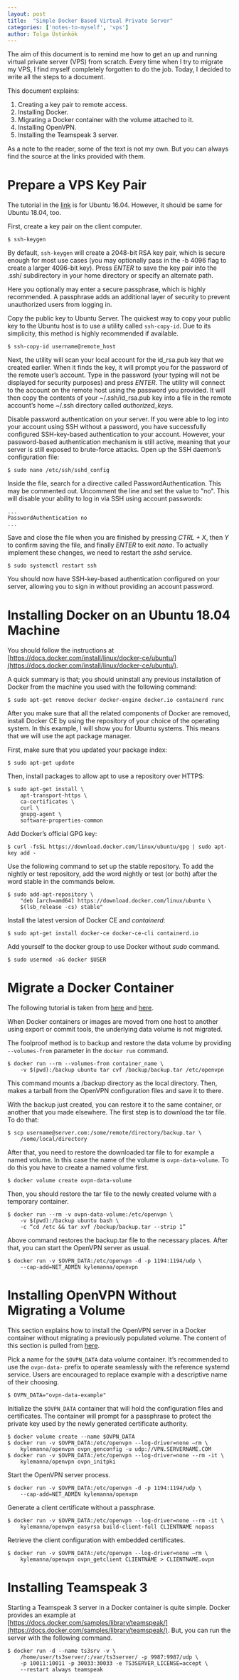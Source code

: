 ```yaml
---
layout: post
title:  "Simple Docker Based Virtual Private Server"
categories: ['notes-to-myself', 'vps']
author: Tolga Üstünkök
---
```


The aim of this document is to remind me how to get an up and running virtual private server (VPS) from scratch. Every time when I try to migrate my VPS, I find myself completely forgotten to do the job. Today, I decided to write all the steps to a document.

This document explains:

1. Creating a key pair to remote access.
2. Installing Docker.
3. Migrating a Docker container with the volume attached to it.
4. Installing OpenVPN.
5. Installing the Teamspeak 3 server.

As a note to the reader, some of the text is not my own. But you can always find the source at the links provided with them.

# Prepare a VPS Key Pair

The tutorial in the [link](https://www.digitalocean.com/community/tutorials/how-to-set-up-ssh-keys-on-ubuntu-1604) is for Ubuntu 16.04. However, it should be same for Ubuntu 18.04, too.

First, create a key pair on the client computer.

~~~
$ ssh-keygen
~~~

By default, `ssh-keygen` will create a 2048-bit RSA key pair, which is secure enough for most use cases (you may optionally pass in the -b 4096 flag to create a larger 4096-bit key). Press *ENTER* to save the key pair into the .ssh/ subdirectory in your home directory or specify an alternate path.

Here you optionally may enter a secure passphrase, which is highly recommended. A passphrase adds an additional layer of security to prevent unauthorized users from logging in.

Copy the public key to Ubuntu Server. The quickest way to copy your public key to the Ubuntu host is to use a utility called `ssh-copy-id`. Due to its simplicity, this method is highly recommended if available.

~~~
$ ssh-copy-id username@remote_host
~~~

Next, the utility will scan your local account for the id_rsa.pub key that we created earlier. When it finds the key, it will prompt you for the password of the remote user’s account. Type in the password (your typing will not be displayed for security purposes) and press *ENTER*. The utility will connect to the account on the remote host using the password you provided. It will then copy the contents of your ~/.ssh/id_rsa.pub key into a file in the remote account’s home ~/.ssh directory called *authorized_keys*.

Disable password authentication on your server. If you were able to log into your account using SSH without a password, you have successfully configured SSH-key-based authentication to your account. However, your password-based authentication mechanism is still active, meaning that your server is still exposed to brute-force attacks. Open up the SSH daemon’s configuration file:

~~~
$ sudo nano /etc/ssh/sshd_config
~~~

Inside the file, search for a directive called PasswordAuthentication. This may be commented out. Uncomment the line and set the value to "no". This will disable your ability to log in via SSH using account passwords:

~~~
...
PasswordAuthentication no
...
~~~

Save and close the file when you are finished by pressing *CTRL + X*, then *Y* to confirm saving the file, and finally *ENTER* to exit *nano*. To actually implement these changes, we need to restart the *sshd* service.

~~~
$ sudo systemctl restart ssh
~~~

You should now have SSH-key-based authentication configured on your server, allowing you to sign in without providing an account password.

# Installing Docker on an Ubuntu 18.04 Machine

You should follow the instructions at [https://docs.docker.com/install/linux/docker-ce/ubuntu/](https://docs.docker.com/install/linux/docker-ce/ubuntu/).

A quick summary is that; you should uninstall any previous installation of Docker from the machine you used with the following command:

~~~
$ sudo apt-get remove docker docker-engine docker.io containerd runc
~~~

After you make sure that all the related components of Docker are removed, install Docker CE by using the repository of your choice of the operating system. In this example, I will show you for Ubuntu systems. This means that we will use the apt package manager.

First, make sure that you updated your package index:

~~~
$ sudo apt-get update
~~~

Then, install packages to allow apt to use a repository over HTTPS:

~~~
$ sudo apt-get install \
    apt-transport-https \
    ca-certificates \
    curl \
    gnupg-agent \
    software-properties-common
~~~

Add Docker’s official GPG key:

~~~
$ curl -fsSL https://download.docker.com/linux/ubuntu/gpg | sudo apt-key add -
~~~

Use the following command to set up the stable repository. To add the nightly or test repository, add the word nightly or test (or both) after the word stable in the commands below.

~~~
$ sudo add-apt-repository \
    "deb [arch=amd64] https://download.docker.com/linux/ubuntu \
    $(lsb_release -cs) stable"
~~~

Install the latest version of Docker CE and *containerd*:

~~~
$ sudo apt-get install docker-ce docker-ce-cli containerd.io
~~~

Add yourself to the docker group to use Docker without *sudo* command.

~~~
$ sudo usermod -aG docker $USER
~~~

# Migrate a Docker Container

The following tutorial is taken from [here](https://bobcares.com/blog/move-docker-container-to-another-host/) and [here](https://docs.docker.com/storage/volumes/#backup-restore-or-migrate-data-volumes).

When Docker containers or images are moved from one host to another using export or commit tools, the underlying data volume is not migrated.

The foolproof method is to backup and restore the data volume by providing `--volumes-from` parameter in the `docker run` command.

~~~
$ docker run --rm --volumes-from container_name \
    -v $(pwd):/backup ubuntu tar cvf /backup/backup.tar /etc/openvpn
~~~

This command mounts a /backup directory as the local directory. Then, makes a tarball from the OpenVPN configuration files and save it to there.

With the backup just created, you can restore it to the same container, or another that you made elsewhere. The first step is to download the tar file. To do that:

~~~
$ scp username@server.com:/some/remote/directory/backup.tar \
    /some/local/directory
~~~

After that, you need to restore the downloaded tar file to for example a named volume. In this case the name of the volume is `ovpn-data-volume`. To do this you have to create a named volume first.

~~~
$ docker volume create ovpn-data-volume
~~~

Then, you should restore the tar file to the newly created volume with a temporary container.

~~~
$ docker run --rm -v ovpn-data-volume:/etc/openvpn \
    -v $(pwd):/backup ubuntu bash \
    -c “cd /etc && tar xvf /backup/backup.tar --strip 1”
~~~

Above command restores the backup.tar file to the necessary places. After that, you can start the OpenVPN server as usual.

~~~
$ docker run -v $OVPN_DATA:/etc/openvpn -d -p 1194:1194/udp \
    --cap-add=NET_ADMIN kylemanna/openvpn
~~~

# Installing OpenVPN Without Migrating a Volume

This section explains how to install the OpenVPN server in a Docker container without migrating a previously populated volume. The content of this section is pulled from [here](https://github.com/kylemanna/docker-openvpn).

Pick a name for the `$OVPN_DATA` data volume container. It’s recommended to use the `ovpn-data-` prefix to operate seamlessly with the reference systemd service. Users are encouraged to replace example with a descriptive name of their choosing.

~~~
$ OVPN_DATA="ovpn-data-example"
~~~

Initialize the `$OVPN_DATA` container that will hold the configuration files and certificates. The container will prompt for a passphrase to protect the private key used by the newly generated certificate authority.

~~~
$ docker volume create --name $OVPN_DATA
$ docker run -v $OVPN_DATA:/etc/openvpn --log-driver=none –rm \
    kylemanna/openvpn ovpn_genconfig -u udp://VPN.SERVERNAME.COM
$ docker run -v $OVPN_DATA:/etc/openvpn --log-driver=none --rm -it \
    kylemanna/openvpn ovpn_initpki
~~~

Start the OpenVPN server process.

~~~
$ docker run -v $OVPN_DATA:/etc/openvpn -d -p 1194:1194/udp \
    --cap-add=NET_ADMIN kylemanna/openvpn
~~~

Generate a client certificate without a passphrase.

~~~
$ docker run -v $OVPN_DATA:/etc/openvpn --log-driver=none --rm -it \
    kylemanna/openvpn easyrsa build-client-full CLIENTNAME nopass
~~~

Retrieve the client configuration with embedded certificates.

~~~
$ docker run -v $OVPN_DATA:/etc/openvpn --log-driver=none –rm \
    kylemanna/openvpn ovpn_getclient CLIENTNAME > CLIENTNAME.ovpn
~~~

# Installing Teamspeak 3

Starting a Teamspeak 3 server in a Docker container is quite simple. Docker provides an example at [https://docs.docker.com/samples/library/teamspeak/](https://docs.docker.com/samples/library/teamspeak/). But, you can run the server with the following command.

~~~
$ docker run -d --name ts3srv -v \
    /home/user/ts3server/:/var/ts3server/ -p 9987:9987/udp \
    -p 10011:10011 -p 30033:30033 -e TS3SERVER_LICENSE=accept \
    --restart always teamspeak
~~~
